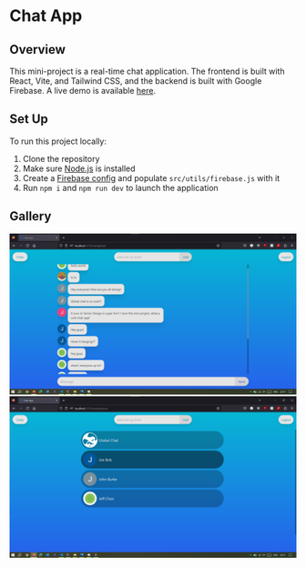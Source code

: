# Chat App

## Overview

This mini-project is a real-time chat application. The frontend is built with React, Vite, and Tailwind CSS, and the backend is built with Google Firebase.
A live demo is available [here](https://chat-app.yerf.dev/).

## Set Up

To run this project locally:
1. Clone the repository
2. Make sure [Node.js](https://nodejs.org/en/download) is installed
3. Create a [Firebase config](https://firebase.google.com/) and populate `src/utils/firebase.js` with it
4. Run `npm i` and `npm run dev` to launch the application

## Gallery

![Global Chat Image](https://github.com/JeffC25/chat-app/blob/main/public/globalchat.png)
![Chat List Image](https://github.com/JeffC25/chat-app/blob/main/public/chats.png)
